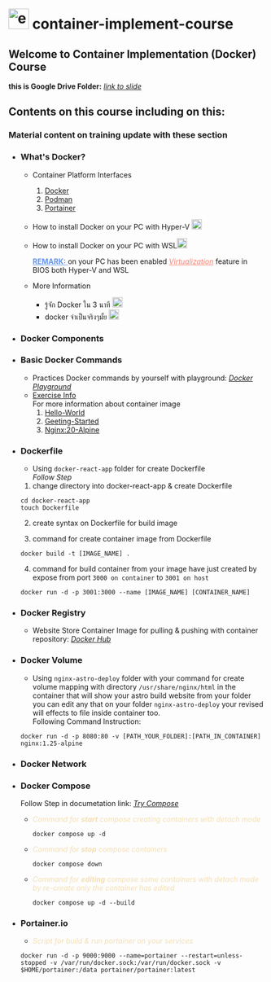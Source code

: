 <h1><img width="40" height="40" src="https://img.icons8.com/external-those-icons-flat-those-icons/24/external-Docker-Logo-social-media-those-icons-flat-those-icons.png" alt="external-Docker-Logo-social-media-those-icons-flat-those-icons"/> <b>container-implement-course</b></h1>

## Welcome to Container Implementation (Docker) Course

**this is Google Drive Folder:** *[link to slide](https://www.google.com)*

## Contents on this course including on this:
### Material content on training update with these section
- ### **What's Docker?**
  - Container Platform Interfaces
    1. [Docker](https://www.docker.com/)
    2. [Podman](https://podman.io/)
    3. [Portainer](https://www.portainer.io/)
  - How to install Docker on your PC with Hyper-V [<img width="20" height="20" src="https://img.icons8.com/matisse/100/youtube.png" alt="youtube"/>](https://www.youtube.com/watch?v=EdnDKJc8qBw) 
  - How to install Docker on your PC with WSL[<img width="20" height="20" src="https://img.icons8.com/matisse/100/youtube.png" alt="youtube"/>](https://www.youtube.com/watch?v=1G4xuqoLepI&t=271s)
  
    <label style="color: cornflowerblue"><u>**REMARK:** </u></label> on your PC has been enabled *<u style="color: salmon">Virtualization</u>* feature in BIOS both Hyper-V and WSL
  - More Information
    - รู้จัก Docker ใน 3 นาที [<img width="20" height="20" src="https://img.icons8.com/matisse/100/youtube.png" alt="youtube"/>](https://www.youtube.com/watch?v=nDIWwvy07uQ&t=14s)
    - docker จำเป็นจริงๆมั้ย [<img width="20" height="20" src="https://img.icons8.com/matisse/100/youtube.png" alt="youtube"/>](https://www.youtube.com/watch?v=rtqYzg6oJPw&t=380s)
- ### **Docker Components**
  
- ### **Basic Docker Commands**
  - Practices Docker commands by yourself with playground: *[Docker Playground](https://labs.play-with-docker.com)*
  - <u>Exercise Info</u><br/>For more information about container image<br/>
    1. [Hello-World](https://hub.docker.com/_/hello-world)
    2. [Geeting-Started](https://hub.docker.com/r/docker/getting-started)
    3. [Nginx:20-Alpine](https://hub.docker.com/_/nginx/tags?page=1&name=alpine)
  
- ### **Dockerfile**
  - Using `docker-react-app` folder for create Dockerfile<br/>
  *Follow Step*<br/>
  1. change directory into docker-react-app & create Dockerfile
    ```
    cd docker-react-app
    touch Dockerfile
    ```
  2. create syntax on Dockerfile for build image

  3. command for create container image from Dockerfile
    ```
    docker build -t [IMAGE_NAME] .
    ```
  4. command for build container from your image have just created by expose from port `3000 on container` to `3001 on host`
    ```
    docker run -d -p 3001:3000 --name [IMAGE_NAME] [CONTAINER_NAME]
    ```
- ### **Docker Registry**
  - Website Store Container Image for pulling & pushing with container repository: *[Docker Hub](https://hub.docker.com/)*
  
- ### **Docker Volume**
  - Using `nginx-astro-deploy` folder with your command for create volume mapping with directory `/usr/share/nginx/html` in the container that will show your astro build website from your folder you can edit any that on your folder `nginx-astro-deploy` your revised will effects to file inside container too.<br/>
  Following Command Instruction:
  ```
  docker run -d -p 8080:80 -v [PATH_YOUR_FOLDER]:[PATH_IN_CONTAINER] nginx:1.25-alpine
  ```
  
- ### **Docker Network**
  
- ### **Docker Compose**
  Follow Step in documetation link: *[Try Compose](https://docs.docker.com/compose/gettingstarted/)*
  - *<p style="color: wheat">Command for **start** compose creating containers with detach mode</p>*
    ```
    docker compose up -d
    ```
  - *<p style="color: wheat">Command for **stop** compose containers</p>*
    ```
    docker compose down
    ```
  - *<p style="color: wheat">Command for **editing** compose some containers with detach mode by re-create only the container has edited</p>*
    ```
    docker compose up -d --build
    ```
- ### **Portainer.io**

  - *<p style="color: wheat">Script for build & run portainer on your services</p>*
  ```
  docker run -d -p 9000:9000 --name=portainer --restart=unless-stopped -v /var/run/docker.sock:/var/run/docker.sock -v $HOME/portainer:/data portainer/portainer:latest
  ```

